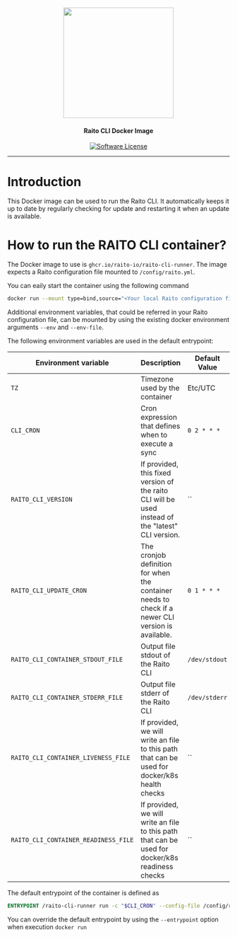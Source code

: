<h1 align="center">
  <picture>
    <source media="(prefers-color-scheme: dark)" srcset="https://github.com/raito-io/raito-io.github.io/raw/master/assets/images/logo-vertical-dark%402x.png">
    <img height="250px" src="https://github.com/raito-io/raito-io.github.io/raw/master/assets/images/logo-vertical%402x.png">
  </picture>
</h1>

<h4 align="center">
  Raito CLI Docker Image
</h4>

<p align="center">
    <a href="/LICENSE.md" target="_blank"><img src="https://img.shields.io/badge/license-Apache%202-brightgreen.svg?label=License" alt="Software License" /></a>
</p>

<hr/>

# Introduction
This Docker image can be used to run the Raito CLI. It automatically keeps it up to date by regularly checking for update and restarting it when an update is available.

# How to run the RAITO CLI container?
The Docker image to use is `ghcr.io/raito-io/raito-cli-runner`. 
The image expects a Raito configuration file mounted to `/config/raito.yml`.

You can eaily start the container using the following command
```bash
docker run --mount type=bind,source="<Your local Raito configuration file>",target="/config/raito.yml",readonly ghcr.io/raito-io/raito-cli-runner:latest
```

Additional environment variables, that could be referred in your Raito configuration file, can be mounted by using the existing docker environment arguments `--env` and `--env-file`.

The following environment variables are used in the default entrypoint:

| Environment variable              | Description                                                                                         | Default Value |
|-----------------------------------|-----------------------------------------------------------------------------------------------------|---------------|
| `TZ`                              | Timezone used by the container                                                                      | Etc/UTC       |
| `CLI_CRON`                        | Cron expression that defines when  to execute a sync                                                | `0 2 * * *`   |
| `RAITO_CLI_VERSION`               | If provided, this fixed version of the raito CLI will be used instead of the "latest" CLI version.  | ``            |
| `RAITO_CLI_UPDATE_CRON`           | The cronjob definition for when the container needs to check if a newer CLI version is available.   | `0 1 * * *`   |
| `RAITO_CLI_CONTAINER_STDOUT_FILE` | Output file stdout of the Raito CLI                                                                 | `/dev/stdout` |
| `RAITO_CLI_CONTAINER_STDERR_FILE` | Output file stderr of the Raito CLI                                                                 | `/dev/stderr` |
| `RAITO_CLI_CONTAINER_LIVENESS_FILE`   | If provided, we will write an file to this path that can be used for docker/k8s health checks     | ``            |
| `RAITO_CLI_CONTAINER_READINESS_FILE`  | If provided, we will write an file to this path that can be used for docker/k8s readiness checks  | ``            |

The default entrypoint of the container is defined as
```dockerfile
ENTRYPOINT /raito-cli-runner run -c "$CLI_CRON" --config-file /config/raito.yml --log-output
```

You can override the default entrypoint by using the `--entrypoint` option when execution `docker run`